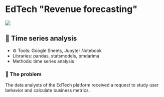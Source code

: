 # EdTech "Revenue forecasting"

<img src="https://pypi-camo.freetls.fastly.net/d7ca45f98bb42530c497ea344d405f84abf0cb71/68747470733a2f2f696d672e736869656c64732e696f2f62616467652f707974686f6e2d332e372b2d626c75652e737667">

## 💼 Time series analysis
* ⚙️ Tools: Google Sheets, Jupyter Notebook
* Libraries: pandas, statsmodels, pmdarima
* Methods: time series analysis


### 📌 The problem
The data analysts of the EdTech platform received a request to study user behavior and calculate business metrics.
